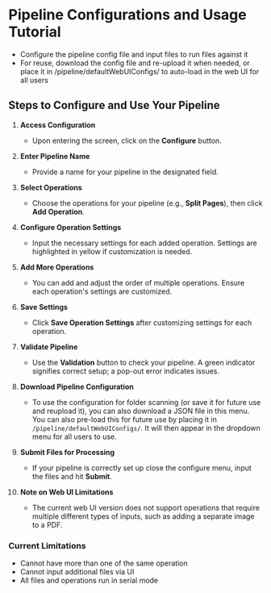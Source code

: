 # Pipeline Configurations and Usage Tutorial
- Configure the pipeline config file and input files to run files against it
- For reuse, download the config file and re-upload it when needed, or place it in /pipeline/defaultWebUIConfigs/ to auto-load in the web UI for all users

## Steps to Configure and Use Your Pipeline

1. **Access Configuration**
   - Upon entering the screen, click on the **Configure** button.

2. **Enter Pipeline Name**
   - Provide a name for your pipeline in the designated field.

3. **Select Operations**
   - Choose the operations for your pipeline (e.g., **Split Pages**), then click **Add Operation**.

4. **Configure Operation Settings**
   - Input the necessary settings for each added operation. Settings are highlighted in yellow if customization is needed.

5. **Add More Operations**
   - You can add and adjust the order of multiple operations. Ensure each operation's settings are customized.

6. **Save Settings**
   - Click **Save Operation Settings** after customizing settings for each operation.

7. **Validate Pipeline**
   - Use the **Validation** button to check your pipeline. A green indicator signifies correct setup; a pop-out error indicates issues.

8. **Download Pipeline Configuration**
   - To use the configuration for folder scanning (or save it for future use and reupload it), you can also download a JSON file in this menu. You can also pre-load this for future use by placing it in ``/pipeline/defaultWebUIConfigs/``. It will then appear in the dropdown menu for all users to use.

9. **Submit Files for Processing**
   - If your pipeline is correctly set up close the configure menu, input the files and hit **Submit**.

10. **Note on Web UI Limitations**
    - The current web UI version does not support operations that require multiple different types of inputs, such as adding a separate image to a PDF.

    
### Current Limitations
- Cannot have more than one of the same operation
- Cannot input additional files via UI
- All files and operations run in serial mode


    